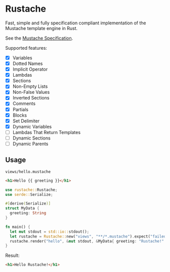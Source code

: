 # Rustache

Fast, simple and fully specification compliant implementation of the Mustache template engine in Rust.

See the [Mustache Specification](https://github.com/mustache/spec).

Supported features:

- [x] Variables
- [x] Dotted Names
- [x] Implicit Operator
- [x] Lambdas
- [x] Sections
- [x] Non-Empty Lists
- [x] Non-False Values
- [x] Inverted Sections
- [x] Comments
- [x] Partials
- [x] Blocks
- [x] Set Delimiter
- [x] Dynamic Variables
- [ ] Lambdas That Return Templates
- [ ] Dynamic Sections
- [ ] Dynamic Parents

## Usage

`views/hello.mustache`

```html
<h1>Hello {{ greeting }}</h1>
```

```rust
use rustache::Rustache;
use serde::Serialize;

#[derive(Serialize)]
struct MyData {
  greeting: String
}

fn main() {
  let mut stdout = std::io::stdout();
  let rustache = Rustache::new("views", "**/*.mustache").expect("failed to parse template files");
  rustache.render("hello", &mut stdout, &MyData{ greeting: "Rustache!".into() }).expect("failed to render template");
}
```

Result:

```html
<h1>Hello Rustache!</h1>
```
